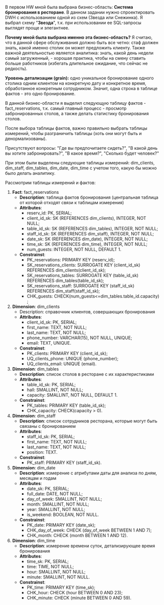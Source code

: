 В первом HW мной была выбрана бизнес-область: **Система бронирования в ресторане**.
В данном задании нужно спроектировать DWH с использованием одной из схем (Звезда или Снежинка). Я выбрал схему "**Звезда**", т.к. при использовании ее SQL-запросы выглядят проще и элегантнее.

**Почему мной была выбрана именно эта бизнес-область?** Я считаю, что в данной сфере обслуживания должно быть все четно: стаф должен знать, какой именно столик он может предложить клиенту. Также важной деятельностью является аналитика: знать, какой день недели самый загруженный, - хорошая практика, чтобы на смену ставить больше работников (избегать длительное ожидание, что сейчас не редкость). 

**Уровень детализации (grain):** 
	одно уникальное бронирование одного столика одним клиентом на конкретную дату и конкретное время, обработанное конкретным сотрудником. Значит, одна строка в таблице фактов - это одно бронирование.

В данной бизнес-области я выделил следующую таблицу фактов - fact_reservations, т.к. самый главный процесс - просмотр забронированных столов, а также делать статистику бронирования столов.

После выбора таблицы фактов, важно правильно выбрать таблицы измерений, чтобы разграничить таблицы (хоть они могут быть и денормализованы).

Присутствуют вопросы: "Где вы предпочитаете сидеть?", "В какой день вы хотите забронировать?", "В какое время?", "Сколько будет человек?"

При этом были выделены следующие таблицы измерений: dim_clients, dim_staff, dim_tables, dim_date, dim_time с учетом того, какую бы можно было делать аналитику.

Рассмотрим таблицы измерений и фактов:
1. **Fact**: fact_reservations
	- **Description**: таблица фактов бронирования (центральная таблица от которой отходят связи к таблицам измерения)
	- **Attributes**:
		- reserv_id: PK, SERIAL;
		- client_id_sk: SK (REFERENCES dim_clients), INTEGER, NOT NULL;
		- table_id_sk: SK (REFERENCES dim_tables), INTEGER, NOT NULL;
		- staff_id_sk: SK (REFERENCES dim_staff), INTEGER, NOT NULL;
		- date_sk: SK (REFERENCES dim_date), INTEGER, NOT NULL;
		- time_sk: SK (REFERENCES dim_time), INTEGER, NOT NULL;
		- num_guests: INTEGER, NOT NULL, DEFAULT 1.
	- **Constrainst**:
		- PK_reservations: PRIMARY KEY (reserv_id);
		- SK_reservations_clients: SURROGATE KEY (client_id_sk) REFERENCES dim_clients(client_id_sk);
		- SK_reservations_tables: SURROGATE KEY (table_id_sk) REFERENCES dim_tables(table_id_sk);
		- SK_reservations_staff: SURROGATE KEY (staff_id_sk) REFERENCES dim_staff(staff_id_sk);
		- CHK_guests: CHECK(num_guests<=dim_tables.table_id.capacity);
2. **Dimension**: dim_clients
	- Description: справочник клиентов, совершающих бронирования
	- **Attributes**:
		- client_id_sk: PK, SERIAL;
		- first_name: TEXT, NOT NULL;
		- last_name: TEXT, NOT NULL;
		- phone_number: VARCHAR(15), NOT NULL, UNIQUE;
		- email: TEXT, UNIQUE.
	- **Constrainst**:
		- PK_clients: PRIMARY KEY (client_id_sk);
		- UQ_clients_phone: UNIQUE (phone_number);
		- UQ_clients_email: UNIQUE (email).
3. **Dimension**: dim_tables
	- **Description**: список столов в ресторане с их характеристиками
	- **Attributes**:
		- table_id_sk: PK, SERIAL;
		- hall: SMALLINT, NOT NULL;
		- capacity: SMALLINT, NOT NULL, DEFAULT 1.
	- **Constrainst**: 
		- PK_tables: PRIMARY KEY (table_id_sk);
		- CHK_capacity: CHECK(capacity > 0).
4. **Dimension**: dim_staff
	-  **Description**: список сотрудников ресторана, которые могут быть связаны с бронированием
	- **Attributes**:
		- staff_id_sk: PK, SERIAL;
		- first_name: TEXT, NOT NULL;
		- last_name: TEXT, NOT NULL;
		- position: TEXT.
	- **Constrainst**:
		- PK_staff: PRIMARY KEY (staff_id_sk).
5. **Dimension**: dim_date
	- **Description**: измерение с атрибутами даты для анализа по дням, месяцам и годам
	- **Attributes**:
		- date_sk: PK, SERIAL;
		- full_date: DATE, NOT NULL;
		- day_of_week: SMALLINT, NOT NULL;
		- month: SMALLINT, NOT NULL;
		- year: SMALLINT, NOT NULL;
		- is_weekend: BOOLEAN, NOT NULL.
	- **Constrainst**:
		- PK_date: PRIMARY KEY (date_sk);
		- CHK_day_of_week: CHECK (day_of_week BETWEEN 1 AND 7);
		- CHK_month: CHECK (month BETWEEN 1 AND 12).
6. **Dimension**: dim_time
	- **Description**: измерение времени суток, детализирующее время бронирования
	- **Attributes**:
		- time_sk: PK, SERIAL;
		- time: TIME, NOT NULL;
		- hour: SMALLINT, NOT NULL;
		- minute: SMALLINT, NOT NULL.
	- **Constrainst**:
		- PK_time: PRIMARY KEY (time_sk);
		- CHK_hour: CHECK (hour BETWEEN 0 AND 23);
		- CHK_minute: CHECK (minute BETWEEN 0 AND 59).